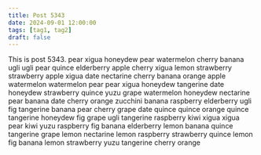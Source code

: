 ```yaml
---
title: Post 5343
date: 2024-09-01 12:00:00
tags: [tag1, tag2]
draft: false
---
```

This is post 5343.
pear
xigua
honeydew
pear
watermelon
cherry
banana
ugli
ugli
pear
quince
elderberry
apple
cherry
xigua
lemon
strawberry
strawberry
apple
xigua
date
nectarine
cherry
banana
orange
apple
watermelon
watermelon
pear
pear
xigua
honeydew
tangerine
date
honeydew
strawberry
quince
yuzu
grape
watermelon
honeydew
nectarine
pear
banana
date
cherry
orange
zucchini
banana
raspberry
elderberry
ugli
fig
tangerine
banana
pear
cherry
grape
date
quince
quince
orange
quince
tangerine
honeydew
fig
grape
ugli
tangerine
raspberry
kiwi
xigua
xigua
pear
kiwi
yuzu
raspberry
fig
banana
elderberry
lemon
banana
quince
tangerine
grape
lemon
nectarine
lemon
raspberry
strawberry
quince
lemon
fig
banana
lemon
strawberry
yuzu
tangerine
cherry
orange
